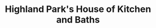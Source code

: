 ---
title: "Highland Park's House of Kitchen and Baths"
url: /logansport/highland-parks-house-of-kitchen-and-baths/
shop: kitchen
---